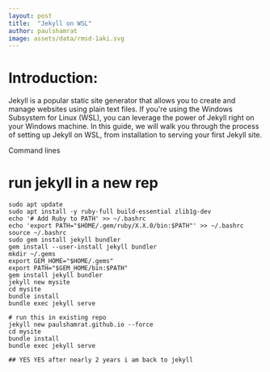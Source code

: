 ```yaml
---
layout: post
title:  "Jekyll on WSL"
author: paulshamrat
image: assets/data/rmsd-1aki.svg
---
```

# Introduction:
Jekyll is a popular static site generator that allows you to create and manage websites using plain text files. If you're using the Windows Subsystem for Linux (WSL), you can leverage the power of Jekyll right on your Windows machine. In this guide, we will walk you through the process of setting up Jekyll on WSL, from installation to serving your first Jekyll site.

Command lines

# run jekyll in a new rep
```
sudo apt update
sudo apt install -y ruby-full build-essential zlib1g-dev
echo '# Add Ruby to PATH' >> ~/.bashrc
echo 'export PATH="$HOME/.gem/ruby/X.X.0/bin:$PATH"' >> ~/.bashrc
source ~/.bashrc
sudo gem install jekyll bundler
gem install --user-install jekyll bundler
mkdir ~/.gems
export GEM_HOME="$HOME/.gems"
export PATH="$GEM_HOME/bin:$PATH"
gem install jekyll bundler
jekyll new mysite
cd mysite
bundle install
bundle exec jekyll serve

# run this in existing repo
jekyll new paulshamrat.github.io --force
cd mysite
bundle install
bundle exec jekyll serve

## YES YES after nearly 2 years i am back to jekyll

```